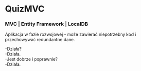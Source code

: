# QuizMVC
### MVC | Entity Framework | LocalDB
Aplikacja w fazie rozwojowej - może zawierać niepotrzebny kod i przechowywać redundantne dane.

-Działa?  
-Działa.  
-Jest dobrze i poprawnie?  
-Działa.  
